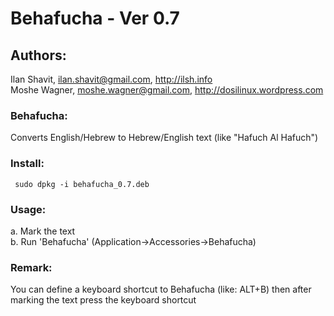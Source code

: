 # Behafucha - Ver 0.7 

## Authors:
   Ilan Shavit, ilan.shavit@gmail.com, http://ilsh.info <BR>
   Moshe Wagner, moshe.wagner@gmail.com, http://dosilinux.wordpress.com



### Behafucha:
   Converts English/Hebrew to Hebrew/English text (like "Hafuch Al Hafuch")

### Install:
     sudo dpkg -i behafucha_0.7.deb

### Usage:
   a. Mark the text <br>
   b. Run 'Behafucha' (Application->Accessories->Behafucha)
   
### Remark: 
   You can define a keyboard shortcut to Behafucha (like: ALT+B)
   then after marking the text press the keyboard shortcut


